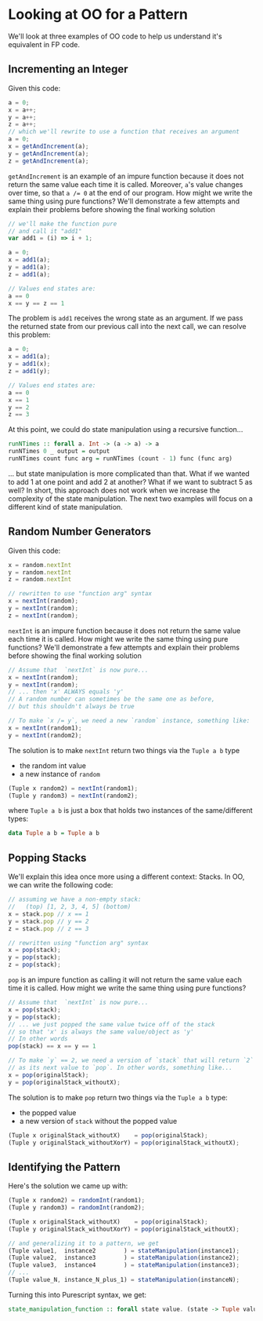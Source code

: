 # Looking at OO for a Pattern

We'll look at three examples of OO code to help us understand it's equivalent in FP code.

## Incrementing an Integer

Given this code:
```javascript
a = 0;
x = a++;
y = a++;
z = a++;
// which we'll rewrite to use a function that receives an argument
a = 0;
x = getAndIncrement(a);
y = getAndIncrement(a);
z = getAndIncrement(a);
```
`getAndIncrement` is an example of an impure function because it does not return the same value each time it is called. Moreover, `a`'s value changes over time, so that `a /= 0` at the end of our program. How might we write the same thing using pure functions? We'll demonstrate a few attempts and explain their problems before showing the final working solution

```javascript
// we'll make the function pure
// and call it "add1"
var add1 = (i) => i + 1;

a = 0;
x = add1(a);
y = add1(a);
z = add1(a);

// Values end states are:
a == 0
x == y == z == 1
```
The problem is `add1` receives the wrong state as an argument. If we pass the returned state from our previous call into the next call, we can resolve this problem:
```javascript
a = 0;
x = add1(a);
y = add1(x);
z = add1(y);

// Values end states are:
a == 0
x == 1
y == 2
z == 3
```
At this point, we could do state manipulation using a recursive function...
```purescript
runNTimes :: forall a. Int -> (a -> a) -> a
runNTimes 0 _ output = output
runNTimes count func arg = runNTimes (count - 1) func (func arg)
```
... but state manipulation is more complicated than that. What if we wanted to add 1 at one point and add 2 at another? What if we want to subtract 5 as well? In short, this approach does not work when we increase the complexity of the state manipulation. The next two examples will focus on a different kind of state manipulation.

## Random Number Generators

Given this code:
```javascript
x = random.nextInt
y = random.nextInt
z = random.nextInt

// rewritten to use "function arg" syntax
x = nextInt(random);
y = nextInt(random);
z = nextInt(random);
```
`nextInt` is an impure function because it does not return the same value each time it is called. How might we write the same thing using pure functions? We'll demonstrate a few attempts and explain their problems before showing the final working solution
```javascript
// Assume that  `nextInt` is now pure...
x = nextInt(random);
y = nextInt(random);
// ... then 'x' ALWAYS equals 'y'
// A random number can sometimes be the same one as before,
// but this shouldn't always be true

// To make `x /= y`, we need a new `random` instance, something like:
x = nextInt(random1);
y = nextInt(random2);
```
The solution is to make `nextInt` return two things via the `Tuple a b` type
- the random int value
- a new instance of `random`
```javascript
(Tuple x random2) = nextInt(random1);
(Tuple y random3) = nextInt(random2);
```
where `Tuple a b` is just a box that holds two instances of the same/different types:
```purescript
data Tuple a b = Tuple a b
```
## Popping Stacks

We'll explain this idea once more using a different context: Stacks. In OO, we can write the following code:
```javascript
// assuming we have a non-empty stack:
//   (top) [1, 2, 3, 4, 5] (bottom)
x = stack.pop // x == 1
y = stack.pop // y == 2
z = stack.pop // z == 3

// rewritten using "function arg" syntax
x = pop(stack);
y = pop(stack);
z = pop(stack);
```

`pop` is an impure function as calling it will not return the same value each time it is called. How might we write the same thing using pure functions?
```javascript
// Assume that  `nextInt` is now pure...
x = pop(stack);
y = pop(stack);
// ... we just popped the same value twice off of the stack
// so that 'x' is always the same value/object as 'y'
// In other words
pop(stack) == x == y == 1

// To make `y` == 2, we need a version of `stack` that will return `2`
// as its next value to `pop`. In other words, something like...
x = pop(originalStack);
y = pop(originalStack_withoutX);
```
The solution is to make `pop` return two things via the `Tuple a b` type:
- the popped value
- a new version of `stack` without the popped value
```javascript
(Tuple x originalStack_withoutX)    = pop(originalStack);
(Tuple y originalStack_withoutXorY) = pop(originalStack_withoutX);
```

## Identifying the Pattern

Here's the solution we came up with:
```javascript
(Tuple x random2) = randomInt(random1);
(Tuple y random3) = randomInt(random2);

(Tuple x originalStack_withoutX)    = pop(originalStack);
(Tuple y originalStack_withoutXorY) = pop(originalStack_withoutX);

// and generalizing it to a pattern, we get
(Tuple value1,  instance2        ) = stateManipulation(instance1);
(Tuple value2,  instance3        ) = stateManipulation(instance2);
(Tuple value3,  instance4        ) = stateManipulation(instance3);
// ...
(Tuple value_N, instance_N_plus_1) = stateManipulation(instanceN);
```
Turning this into Purescript syntax, we get:
```purescript
state_manipulation_function :: forall state value. (state -> Tuple value state)
```
